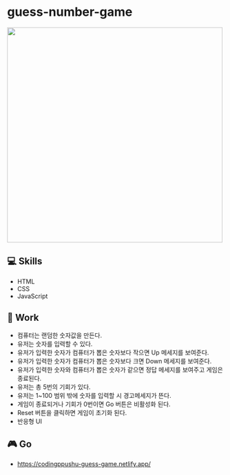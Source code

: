 # guess-number-game

<img src="https://user-images.githubusercontent.com/75783613/161774377-201e2bd0-c455-47e0-8bcd-582a3a501ce9.JPG" width="500">

## 💻 Skills

- HTML
- CSS
- JavaScript

## 📑 Work

- 컴퓨터는 랜덤한 숫자값을 만든다.
- 유저는 숫자를 입력할 수 있다.
- 유저가 입력한 숫자가 컴퓨터가 뽑은 숫자보다 작으면 Up 메세지를 보여준다.
- 유저가 입력한 숫자가 컴퓨터가 뽑은 숫자보다 크면 Down 메세지를 보여준다.
- 유저가 입력한 숫자와 컴퓨터가 뽑은 숫자가 같으면 정답 메세지를 보여주고 게임은 종료된다.
- 유저는 총 5번의 기회가 있다.
- 유저는 1~100 범위 밖에 숫자를 입력할 시 경고메세지가 뜬다.
- 게임이 종료되거나 기회가 0번이면 Go 버튼은 비활성화 된다.
- Reset 버튼을 클릭하면 게임이 초기화 된다.
- 반응형 UI

## 🎮 Go
- https://codingppushu-guess-game.netlify.app/
